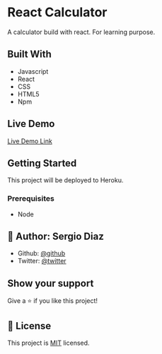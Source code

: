 # React Calculator


A calculator build with react. For learning purpose.    

## Built With

- Javascript
- React
- CSS
- HTML5
- Npm

## Live Demo

[Live Demo Link](https://react-calculator-serdg.herokuapp.com/)


## Getting Started

This project will be deployed to Heroku.

### Prerequisites
- Node

## 👤 **Author: Sergio Diaz**

- Github: [@github](https://github.com/serdg0)
- Twitter: [@twitter](https://twitter.com/sedzgzz)

## Show your support

Give a ⭐️ if you like this project!


## 📝 License

This project is [MIT](lic.url) licensed.
